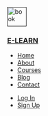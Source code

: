 <!DOCTYPE html>
<html>
<head>
	<title></title>
</head>
<body>
	<div  class="navnar">
            <div class="nav-list">
                <div class="nav-menu">
                   <a href="">
                    <img src="/img/book.png" width="45px" alt="book">
                   </a>
                   <a href=""> <h3>E-LEARN</h3></a>
                </div>
                <ul class="nav-items">
                    <li class="nav-link">
                        <a href="">Home</a>
                    </li>
                    <li class="nav-link">
                        <a href="">About</a>
                    </li>
                    <li class="nav-link">
                        <a href="">Courses</a>
                    </li>
                    <li class="nav-link">
                        <a href="">Blog</a>
                    </li>
                    <li class="nav-link">
                        <a href="">Contact</a>
                    </li>
                </ul>
                <div class="nav-send">
                    <ul class="nav-send__link">
                        <li class="nav-send__login">
                            <a href="">Log In</a>
                        </li>
                        <li class="nav-send__sign">
                            <a href="">Sign Up</a>
                        </li>
                    </ul>
                </div>
            </div>
</body>
</html>

